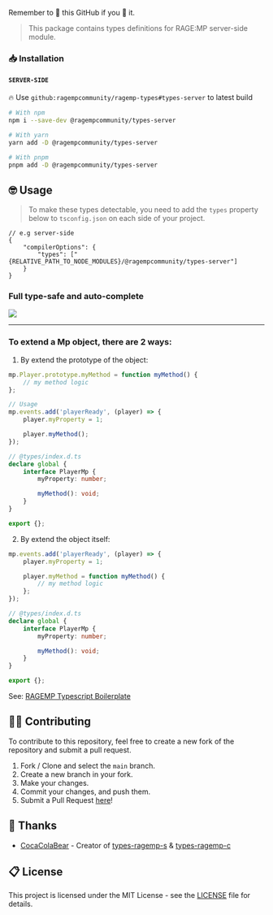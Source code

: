 Remember to 🌟 this GitHub if you 💖 it.

> This package contains types definitions for RAGE:MP server-side module.

### 📥 Installation

#### `SERVER-SIDE`

:fire: Use `github:ragempcommunity/ragemp-types#types-server` to latest build

```bash
# With npm
npm i --save-dev @ragempcommunity/types-server

# With yarn
yarn add -D @ragempcommunity/types-server

# With pnpm
pnpm add -D @ragempcommunity/types-server
```

## 🤓 Usage

> To make these types detectable, you need to add the `types` property below to `tsconfig.json` on each side of your project.

```jsonc
// e.g server-side
{
	"compilerOptions": {
		"types": ["{RELATIVE_PATH_TO_NODE_MODULES}/@ragempcommunity/types-server"]
	}
}
```

### Full type-safe and auto-complete

![](https://i.imgur.com/o2JB3Jx.gif)

---

### To extend a Mp object, there are 2 ways:

1. By extend the prototype of the object:

```ts
mp.Player.prototype.myMethod = function myMethod() {
	// my method logic
};

// Usage
mp.events.add('playerReady', (player) => {
	player.myProperty = 1;

	player.myMethod();
});
```

```ts
// @types/index.d.ts
declare global {
	interface PlayerMp {
		myProperty: number;

		myMethod(): void;
	}
}

export {};
```

2. By extend the object itself:

```ts
mp.events.add('playerReady', (player) => {
	player.myProperty = 1;

	player.myMethod = function myMethod() {
		// my method logic
	};
});
```

```ts
// @types/index.d.ts
declare global {
	interface PlayerMp {
		myProperty: number;

		myMethod(): void;
	}
}

export {};
```

See: [RAGEMP Typescript Boilerplate](https://github.com/ragempcommunity/ragemp-typescript)

## 👨‍💻 Contributing

To contribute to this repository, feel free to create a new fork of the repository and submit a pull request.

1. Fork / Clone and select the `main` branch.
2. Create a new branch in your fork.
3. Make your changes.
4. Commit your changes, and push them.
5. Submit a Pull Request [here](https://github.com/ragempcommunity/ragemp-types/pulls)!

## 🎉 Thanks

-   [CocaColaBear](https://github.com/CocaColaBear/) - Creator of [types-ragemp-s](https://github.com/CocaColaBear/types-ragemp-s) & [types-ragemp-c](https://github.com/CocaColaBear/types-ragemp-c)

## 📋 License

This project is licensed under the MIT License - see the [LICENSE](LICENSE) file for details.
